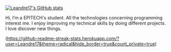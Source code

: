 [![Leandre17's GitHub stats](https://github-readme-stats.vercel.app/api?username=Leandre17&show_icons=true&theme=cobalt)](https://github.com/Leandre17/github-readme-stats)

Hi, I’m a EPITECH's student. All the technologies concerning programming interest me. I enjoy improving my technical skills by doing different projects. I love discover new things.


(https://github-readme-streak-stats.herokuapp.com/?user=Leandre17&theme=radical&hide_border=true&count_private=true)

